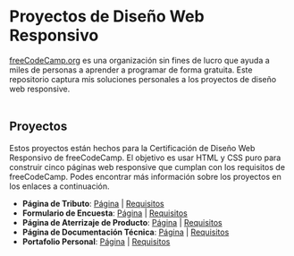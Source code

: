 # Proyectos de Diseño Web Responsivo

[freeCodeCamp.org](https://www.freecodecamp.org/) es una organización sin fines de lucro que ayuda a miles de personas a aprender a programar de forma gratuita. Este repositorio captura mis soluciones personales a los proyectos de diseño web responsive.<br/><br/>

## Proyectos

Estos proyectos están hechos para la Certificación de Diseño Web Responsivo de freeCodeCamp. El objetivo es usar HTML y CSS puro para construir cinco páginas web responsive que cumplan con los requisitos de freeCodeCamp. Podes encontrar más información sobre los proyectos en los enlaces a continuación.

* **Página de Tributo**: [Página](https://codepen.io/GalloBruno/pen/YPKYLQJ) | [Requisitos](https://www.freecodecamp.org/learn/responsive-web-design/responsive-web-design-projects/build-a-tribute-page)
* **Formulario de Encuesta**: [Página](https://codepen.io/GalloBruno/pen/xbKpjaj) | [Requisitos](https://www.freecodecamp.org/learn/responsive-web-design/responsive-web-design-projects/build-a-survey-form)
* **Página de Aterrizaje de Producto**: [Página](https://codepen.io/GalloBruno/pen/VYZyOGL) | [Requisitos](https://www.freecodecamp.org/learn/responsive-web-design/responsive-web-design-projects/build-a-product-landing-page)
* **Página de Documentación Técnica**: [Página](https://codepen.io/GalloBruno/pen/raBpvdz) | [Requisitos](https://www.freecodecamp.org/learn/responsive-web-design/responsive-web-design-projects/build-a-technical-documentation-page)
* **Portafolio Personal**: [Página](https://codepen.io/GalloBruno/pen/yyBpWrx) | [Requisitos](https://www.freecodecamp.org/learn/responsive-web-design/responsive-web-design-projects/build-a-personal-portfolio-webpage)

<br/>